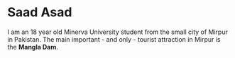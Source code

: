 # Saad Asad

I am an 18 year old Minerva University student from the small city of Mirpur in Pakistan. The main important - and only - tourist attraction in Mirpur is the **Mangla Dam**.